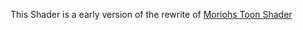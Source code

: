 This Shader is a early version of the rewrite of [Moriohs Toon Shader](https://gitlab.com/xMorioh/moriohs-toon-shader)